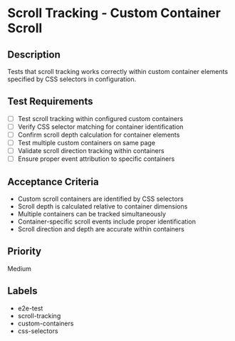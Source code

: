 # Scroll Tracking - Custom Container Scroll

## Description
Tests that scroll tracking works correctly within custom container elements specified by CSS selectors in configuration.

## Test Requirements
- [ ] Test scroll tracking within configured custom containers
- [ ] Verify CSS selector matching for container identification
- [ ] Confirm scroll depth calculation for container elements
- [ ] Test multiple custom containers on same page
- [ ] Validate scroll direction tracking within containers
- [ ] Ensure proper event attribution to specific containers

## Acceptance Criteria
- Custom scroll containers are identified by CSS selectors
- Scroll depth is calculated relative to container dimensions
- Multiple containers can be tracked simultaneously
- Container-specific scroll events include proper identification
- Scroll direction and depth are accurate within containers

## Priority
Medium

## Labels
- e2e-test
- scroll-tracking
- custom-containers
- css-selectors